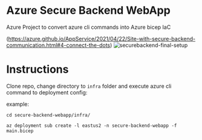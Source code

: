 # Azure Secure Backend WebApp
Azure Project to convert azure cli commands into Azure bicep IaC 



(https://azure.github.io/AppService/2021/04/22/Site-with-secure-backend-communication.html#4-connect-the-dots)
![securebackend-final-setup](https://user-images.githubusercontent.com/87688021/217966930-671723fb-0be4-44f6-ba38-dc85041ec94d.png)



# Instructions
Clone repo, change directory to `infra` folder and execute azure cli command to deployment config:

example:

`cd secure-backend-webapp/infra/`

`az deployment sub create -l eastus2 -n secure-backend-webapp -f main.bicep`
